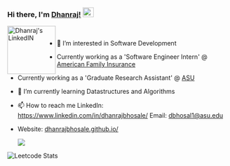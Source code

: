 ### Hi there, I'm [Dhanraj!](https://www.linkedin.com/in/dhanrajbhosale/) <img src="https://media.giphy.com/media/hvRJCLFzcasrR4ia7z/giphy.gif" height ="22px" width="25px">

<a href="https://www.linkedin.com/in/dhanrajbhosale/">
  <img align="left" alt="Dhanraj's LinkedIN" width="110px" src="https://img.shields.io/badge/LinkedIn-blue?logo=linkedin&logoColor=white&style=for-the-badge" />
</a>
<br/>

- 👀 I’m interested in Software Development
- Currently working as a 'Software Engineer Intern' @ [American Family Insurance](https://www.amfam.com/)
- Currently working as a 'Graduate Research Assistant' @ [ASU](https://www.asu.edu/)
- 🌱 I’m currently learning Datastructures and Algorithms
- 📫 How to reach me LinkedIn: https://www.linkedin.com/in/dhanrajbhosale/ Email: dbhosal1@asu.edu
- Website: [dhanrajbhosale.github.io/](https://dhanrajbhosale.github.io/)

  ![](https://komarev.com/ghpvc/?username=dhanrajbhosale&color=brightgreen&style=flat-square)

<!-- ### 📊 Github Stats
<a href='https://github.com/dhanrajbhosale/github-stats-transparent'>
  
  [![Dhanraj's GitHub stats](https://github-readme-stats.vercel.app/api?username=dhanrajbhosale&count_private=true)](https://github.com/dhanrajbhosale/github-readme-stats)
  <br>
  [![Top Langs](https://github-readme-stats.vercel.app/api/top-langs/?username=dhanrajbhosale&layout=compact)](https://github.com/dhanrajbhosale/github-readme-stats)

</a> -->
    
<!---
dhanrajbhosale/dhanrajbhosale is a ✨ special ✨ repository because its `README.md` (this file) appears on your GitHub profile.
You can click the Preview link to take a look at your changes.
--->

![Leetcode Stats](https://leetcard.jacoblin.cool/dhanrajbhosale7797?theme=unicorn&animation=true&ext=heatmap)
